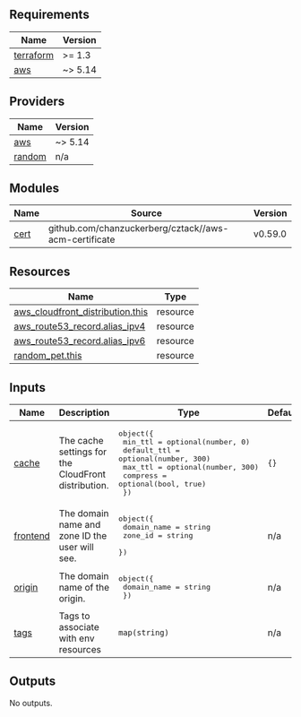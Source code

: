 <!-- START -->
## Requirements

| Name | Version |
|------|---------|
| <a name="requirement_terraform"></a> [terraform](#requirement\_terraform) | >= 1.3 |
| <a name="requirement_aws"></a> [aws](#requirement\_aws) | ~> 5.14 |

## Providers

| Name | Version |
|------|---------|
| <a name="provider_aws"></a> [aws](#provider\_aws) | ~> 5.14 |
| <a name="provider_random"></a> [random](#provider\_random) | n/a |

## Modules

| Name | Source | Version |
|------|--------|---------|
| <a name="module_cert"></a> [cert](#module\_cert) | github.com/chanzuckerberg/cztack//aws-acm-certificate | v0.59.0 |

## Resources

| Name | Type |
|------|------|
| [aws_cloudfront_distribution.this](https://registry.terraform.io/providers/hashicorp/aws/latest/docs/resources/cloudfront_distribution) | resource |
| [aws_route53_record.alias_ipv4](https://registry.terraform.io/providers/hashicorp/aws/latest/docs/resources/route53_record) | resource |
| [aws_route53_record.alias_ipv6](https://registry.terraform.io/providers/hashicorp/aws/latest/docs/resources/route53_record) | resource |
| [random_pet.this](https://registry.terraform.io/providers/hashicorp/random/latest/docs/resources/pet) | resource |

## Inputs

| Name | Description | Type | Default | Required |
|------|-------------|------|---------|:--------:|
| <a name="input_cache"></a> [cache](#input\_cache) | The cache settings for the CloudFront distribution. | <pre>object({<br>    min_ttl     = optional(number, 0)<br>    default_ttl = optional(number, 300)<br>    max_ttl     = optional(number, 300)<br>    compress    = optional(bool, true)<br>  })</pre> | `{}` | no |
| <a name="input_frontend"></a> [frontend](#input\_frontend) | The domain name and zone ID the user will see. | <pre>object({<br>    domain_name = string<br>    zone_id     = string<br>  })</pre> | n/a | yes |
| <a name="input_origin"></a> [origin](#input\_origin) | The domain name of the origin. | <pre>object({<br>    domain_name = string<br>  })</pre> | n/a | yes |
| <a name="input_tags"></a> [tags](#input\_tags) | Tags to associate with env resources | `map(string)` | n/a | yes |

## Outputs

No outputs.
<!-- END -->